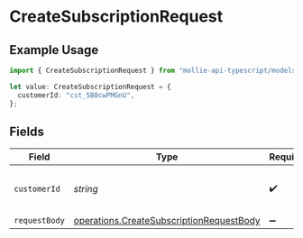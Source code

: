 # CreateSubscriptionRequest

## Example Usage

```typescript
import { CreateSubscriptionRequest } from "mollie-api-typescript/models/operations";

let value: CreateSubscriptionRequest = {
  customerId: "cst_5B8cwPMGnU",
};
```

## Fields

| Field                                                                                                | Type                                                                                                 | Required                                                                                             | Description                                                                                          | Example                                                                                              |
| ---------------------------------------------------------------------------------------------------- | ---------------------------------------------------------------------------------------------------- | ---------------------------------------------------------------------------------------------------- | ---------------------------------------------------------------------------------------------------- | ---------------------------------------------------------------------------------------------------- |
| `customerId`                                                                                         | *string*                                                                                             | :heavy_check_mark:                                                                                   | Provide the ID of the related customer.                                                              | cst_5B8cwPMGnU                                                                                       |
| `requestBody`                                                                                        | [operations.CreateSubscriptionRequestBody](../../models/operations/createsubscriptionrequestbody.md) | :heavy_minus_sign:                                                                                   | N/A                                                                                                  |                                                                                                      |